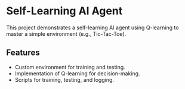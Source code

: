 # Self-Learning AI Agent  
This project demonstrates a self-learning AI agent using Q-learning to master a simple environment (e.g., Tic-Tac-Toe).  

## Features
- Custom environment for training and testing.
- Implementation of Q-learning for decision-making.
- Scripts for training, testing, and logging.
